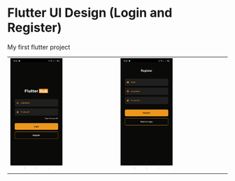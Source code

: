 # Flutter UI Design (Login and Register)

My first flutter project

<table>
  <tr>
    <td><img src="https://raw.githubusercontent.com/riskiadi/Design-Login-Register-/master/screnshoot/ss1.jpg" width="50%"/></td>
    <td><img src="https://raw.githubusercontent.com/riskiadi/Design-Login-Register-/master/screnshoot/ss2.jpg" width="50%"/></td>
  </tr>
</table>


